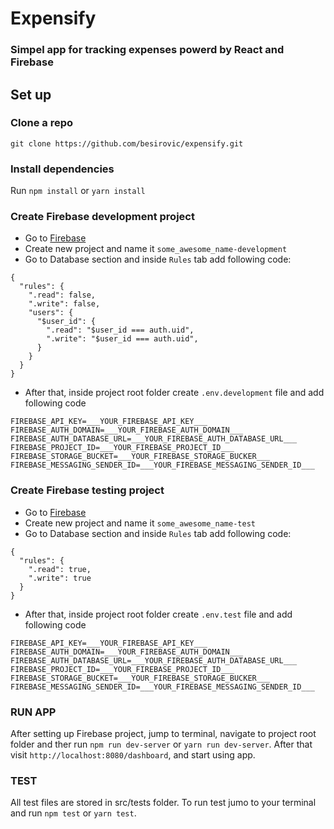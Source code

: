 # Expensify
### Simpel app for tracking expenses powerd by React and Firebase

## Set up

### Clone a repo
```
git clone https://github.com/besirovic/expensify.git
```

### Install dependencies
Run ```npm install``` or ```yarn install```

### Create Firebase development project
* Go to [Firebase](https://firebase.google.com/)
* Create new project and name it ```some_awesome_name-development```
* Go to Database section and inside ```Rules``` tab add following code:
```
{
  "rules": {
    ".read": false,
    ".write": false,
    "users": {
      "$user_id": {
        ".read": "$user_id === auth.uid",
        ".write": "$user_id === auth.uid",
      }
    }
  }
}
```
* After that, inside project root folder create ```.env.development``` file and add following code
``` 
FIREBASE_API_KEY=___YOUR_FIREBASE_API_KEY___
FIREBASE_AUTH_DOMAIN=___YOUR_FIREBASE_AUTH_DOMAIN___
FIREBASE_AUTH_DATABASE_URL=___YOUR_FIREBASE_AUTH_DATABASE_URL___
FIREBASE_PROJECT_ID=___YOUR_FIREBASE_PROJECT_ID___
FIREBASE_STORAGE_BUCKET=___YOUR_FIREBASE_STORAGE_BUCKER___
FIREBASE_MESSAGING_SENDER_ID=___YOUR_FIREBASE_MESSAGING_SENDER_ID___
```

### Create Firebase testing project
* Go to [Firebase](https://firebase.google.com/)
* Create new project and name it ```some_awesome_name-test```
* Go to Database section and inside ```Rules``` tab add following code:
```
{
  "rules": {
    ".read": true,
    ".write": true
  }
}
```
* After that, inside project root folder create ```.env.test``` file and add following code
``` 
FIREBASE_API_KEY=___YOUR_FIREBASE_API_KEY___
FIREBASE_AUTH_DOMAIN=___YOUR_FIREBASE_AUTH_DOMAIN___
FIREBASE_AUTH_DATABASE_URL=___YOUR_FIREBASE_AUTH_DATABASE_URL___
FIREBASE_PROJECT_ID=___YOUR_FIREBASE_PROJECT_ID___
FIREBASE_STORAGE_BUCKET=___YOUR_FIREBASE_STORAGE_BUCKER___
FIREBASE_MESSAGING_SENDER_ID=___YOUR_FIREBASE_MESSAGING_SENDER_ID___
```

### RUN APP
After setting up Firebase project, jump to terminal, navigate to project root folder and ther run ```npm run dev-server``` or
```yarn run dev-server```. After that visit ```http://localhost:8080/dashboard```, and start using app.

### TEST
All test files are stored in src/tests folder. To run test jumo to your terminal and run ```npm test``` or ```yarn test```.
